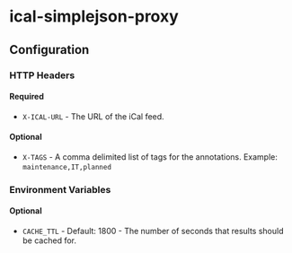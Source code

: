 # ical-simplejson-proxy

## Configuration

### HTTP Headers
#### Required
- `X-ICAL-URL` - The URL of the iCal feed.
#### Optional
- `X-TAGS` - A comma delimited list of tags for the annotations. Example: `maintenance,IT,planned`

### Environment Variables
#### Optional
- `CACHE_TTL` - Default: 1800 - The number of seconds that results should be cached for.